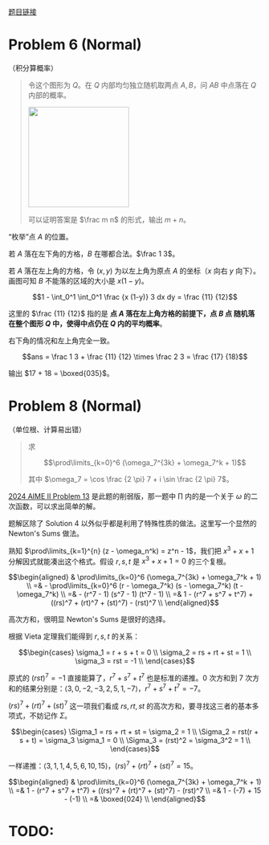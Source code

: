 [题目链接](https://artofproblemsolving.com/wiki/index.php/2023_AIME_II_Problems)

# Problem 6 (Normal)

（积分算概率）

> 令这个图形为 $Q$。在 $Q$ 内部均匀独立随机取两点 $A,B$，问 $AB$ 中点落在 $Q$ 内部的概率。
>
> <img src="https://latex.artofproblemsolving.com/3/5/e/35e5685ec38ac2940e2bd21b651c8faa1f022f57.png" width=200/>
>
> 可以证明答案是 $\frac m n$ 的形式，输出 $m+n$。

“枚举”点 $A$ 的位置。

若 $A$ 落在左下角的方格，$B$ 在哪都合法。$\frac 1 3$。

若 $A$ 落在左上角的方格，令 $(x,y)$ 为以左上角为原点 $A$ 的坐标（$x$ 向右 $y$ 向下）。画图可知 $B$ 不能落的区域的大小是 $x (1-y)$。

$$1 - \int_0^1 \int_0^1 \frac {x (1-y)} 3 dx dy = \frac {11} {12}$$

这里的 $\frac {11} {12}$ 指的是 **点 $A$ 落在左上角方格的前提下，点 $B$ 点 随机落在整个图形 $Q$ 中，使得中点仍在 $Q$ 内的平均概率**。

右下角的情况和左上角完全一致。

$$ans = \frac 1 3 + \frac {11} {12} \times \frac 2 3 = \frac {17} {18}$$

输出 $17 + 18 = \boxed{035}$。

# Problem 8 (Normal)

（单位根、计算易出错）

> 求
>
> $$\prod\limits_{k=0}^6 (\omega_7^{3k} + \omega_7^k + 1)$$
>
> 其中 $\omega_7 = \cos \frac {2 \pi} 7 + i \sin \frac {2 \pi} 7$。

[2024 AIME II Problem 13](https://artofproblemsolving.com/wiki/index.php/2024_AIME_II_Problems/Problem_13) 是此题的削弱版，那一题中 $\prod$ 内的是一个关于 $\omega$ 的二次函数，可以求出简单的解。

题解区除了 Solution 4 以外似乎都是利用了特殊性质的做法。这里写一个显然的 Newton's Sums 做法。

熟知 $\prod\limits_{k=1}^{n} (z - \omega_n^k) = z^n - 1$，我们把 $x^3 + x + 1$ 分解因式就能凑出这个格式。假设 $r,s,t$ 是 $x^3 + x + 1 = 0$ 的三个复根。

$$\begin{aligned}
    & \prod\limits_{k=0}^6 (\omega_7^{3k} + \omega_7^k + 1) \\
    =& - \prod\limits_{k=0}^6 (r - \omega_7^k) (s - \omega_7^k) (t - \omega_7^k) \\
    =& - (r^7 - 1) (s^7 - 1) (t^7 - 1) \\
    =& 1 - (r^7 + s^7 + t^7) + ((rs)^7 + (rt)^7 + (st)^7) - (rst)^7 \\
\end{aligned}$$

高次方和，很明显 Newton's Sums 是很好的选择。

根据 Vieta 定理我们能得到 $r,s,t$ 的关系：

$$\begin{cases}
    \sigma_1 = r + s + t = 0 \\
    \sigma_2 = rs + rt + st = 1 \\
    \sigma_3 = rst = -1 \\
\end{cases}$$

原式的 $(rst)^7 = -1$ 直接能算了，$r^7 + s^7 + t^7$ 也是标准的递推。$0$ 次方和到 $7$ 次方和的结果分别是：$\langle 3, 0, -2, -3, 2, 5, 1, -7 \rangle$，$r^7 + s^7 + t^7 = -7$。

$(rs)^7 + (rt)^7 + (st)^7$ 这一项我们看成 $rs, rt, st$ 的高次方和，要寻找这三者的基本多项式，不妨记作 $\Sigma$。

$$\begin{cases}
    \Sigma_1 = rs + rt + st = \sigma_2 = 1 \\
    \Sigma_2 = rst(r + s + t) = \sigma_3 \sigma_1 = 0 \\
    \Sigma_3 = (rst)^2 = \sigma_3^2 = 1 \\
\end{cases}$$

一样递推：$\langle 3,1,1,4,5,6,10,15 \rangle$，$(rs)^7 + (rt)^7 + (st)^7 = 15$。

$$\begin{aligned}
    & \prod\limits_{k=0}^6 (\omega_7^{3k} + \omega_7^k + 1) \\
    =& 1 - (r^7 + s^7 + t^7) + ((rs)^7 + (rt)^7 + (st)^7) - (rst)^7 \\
    =& 1 - (-7) + 15 - (-1) \\
    =& \boxed{024} \\
\end{aligned}$$

# TODO: